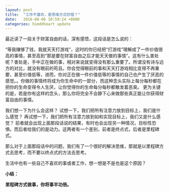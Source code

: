 ```yaml
---
layout: post
title:  "工作不喜欢，是思维方式的错？"
date:   2016-08-06 10:59:24 +0800
categories: himddheart update
---
```


最近读了一段关于财富自由的话，深有感悟，这段话是怎么说的：

“等我赚够了钱，我就天天打游戏”，这时的你已经把“打游戏”理解成了一件价值很高的事情，甚至高到“那是要在财富自由之后才能天天做的事情”。这有什么害处呢？害处是，手中正在做的事，相对来说就变得没有那么重要了。所谓没有诗与远方的对比，就没有眼前的苟且。你会觉得眼前的事和天天打游戏相比变得不再重要，甚至价值低等，进而，你对正在做一件价值低等的事情的自己也产生了厌恶的感觉。。你做的事情终将成为你生命中的一部分，而这种念头实际上每分每秒都在把你的生命变得令人生厌，让你觉得你的生命每分每秒都散发着恶臭。 更为关键的是，若是你有这样的念头，那么你将完全不会静下心来做那些真正能让你获得财富自由的事情。
 
我们想一下为什么会这样？
试想一下，我们把所有注意力放到目标上，我们是什么感觉？
再试想一下，我们把所有注意力放到如和实现目标上，我们又是什么感觉？
前者就会出现上面那段话说的结果，有时也会出现另一种情况，目标性恐惧。而后者给我们的是动力。这两者有一个差别，前者是终点式，后者是里程碑式。
 
那么对于上面那段话中的问题，我们有了一个很好的解决思维，那就是以里程碑方式去思考，而不要以终点式的方法去思考。

生活中也有一些自己不喜欢的事或者工作，想一想是不是也是这个原因？
 
**小结：**

**里程碑方式做事，你将事半功倍。**
